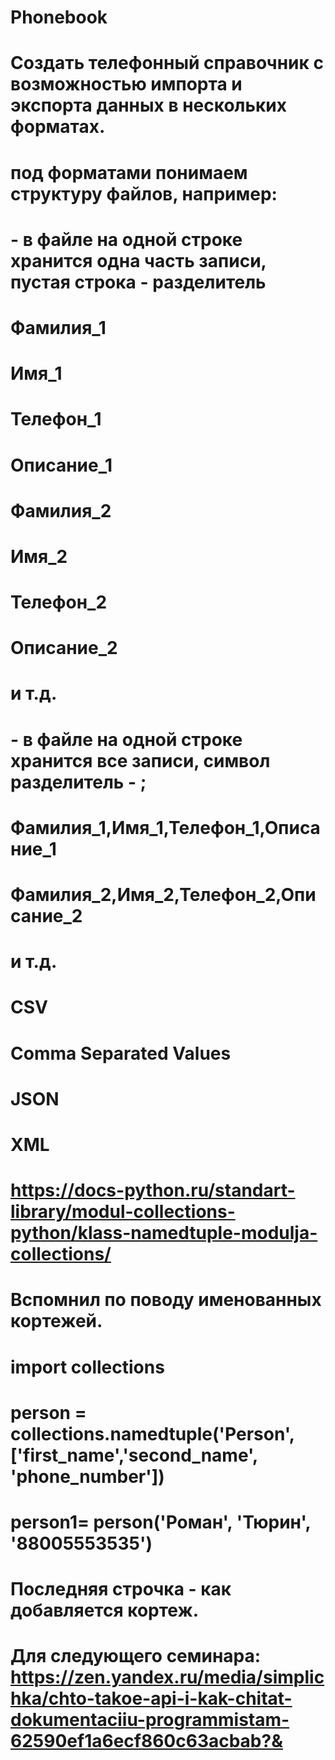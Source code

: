 # Phonebook
# Создать телефонный справочник с возможностью импорта и экспорта данных в нескольких форматах.
# под форматами понимаем структуру файлов, например:
# - в файле на одной строке хранится одна часть записи, пустая строка - разделитель

# Фамилия_1
# Имя_1
# Телефон_1
# Описание_1

# Фамилия_2
# Имя_2
# Телефон_2
# Описание_2

# и т.д.
# - в файле на одной строке хранится все записи, символ разделитель - ;
# Фамилия_1,Имя_1,Телефон_1,Описание_1
# Фамилия_2,Имя_2,Телефон_2,Описание_2
# и т.д.
# CSV
# Comma Separated Values
# JSON
# XML

# https://docs-python.ru/standart-library/modul-collections-python/klass-namedtuple-modulja-collections/

# Вспомнил по поводу именованных кортежей.
# import collections

# person = collections.namedtuple('Person', ['first_name','second_name', 'phone_number'])

# person1= person('Роман', 'Тюрин', '88005553535')

# Последняя строчка - как добавляется кортеж.

# Для следующего семинара: https://zen.yandex.ru/media/simplichka/chto-takoe-api-i-kak-chitat-dokumentaciiu-programmistam-62590ef1a6ecf860c63acbab?&

